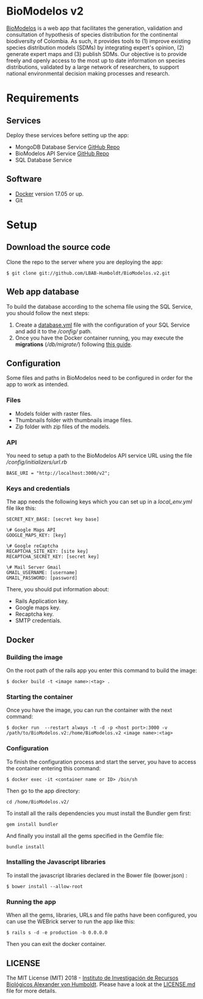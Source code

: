 # BioModelos v2

[BioModelos](http://biomodelos.humboldt.org.co) is a web app that facilitates the generation, validation and consultation of hypothesis of species distribution for the continental biodiversity of Colombia. As such, it provides tools to (1) improve existing species distribution models (SDMs) by integrating expert's opinion, (2) generate expert maps and (3) publish SDMs. Our objective is to provide freely and openly access to the most up to date information on species distributions, validated by a large network of researchers, to support national environmental decision making processes and research.


# Requirements


## Services
Deploy these services before setting up the app:

- MongoDB Database Service [GitHub Repo](https://github.com/LBAB-Humboldt/biomodelos_db_api)
- BioModelos API Service [GitHub Repo](https://github.com/LBAB-Humboldt/biomodelos_db_api)
- SQL Database Service


## Software

- [Docker](https://www.docker.com) version 17.05 or up.
- Git


# Setup

## Download the source code

Clone the repo to the server where you are deploying the app:

```$ git clone git://github.com/LBAB-Humboldt/BioModelos.v2.git```

## Web app database

To build the database according to the schema file using the SQL Service, you should follow the next steps:

1. Create a [database.yml](https://edgeguides.rubyonrails.org/configuring.html#configuring-a-database) file with the configuration of your SQL Service and add it to the */config/* path.
2. Once you have the Docker container running, you may execute the **migrations** (*/db/migrate/*) following [this guide](https://edgeguides.rubyonrails.org/active_record_migrations.html#running-migrations).

## Configuration
Some files and paths in BioModelos need to be configured in order for the app to work as intended.

### Files
- Models folder with raster files.
- Thumbnails folder with thumbnails image files.
- Zip folder with zip files of the models.

### API
You need to setup a path to the BioModelos API service URL using the file */config/initializers/url.rb*

```BASE_URI = "http://localhost:3000/v2"; ```


### Keys and credentials
The app needs the following keys which you can set up in a *local_env.yml* file like this:

```
SECRET_KEY_BASE: [secret key base]

\# Google Maps API
GOOGLE_MAPS_KEY: [key]

\# Google reCaptcha
RECAPTCHA_SITE_KEY: [site key]
RECAPTCHA_SECRET_KEY: [secret key]

\# Mail Server Gmail
GMAIL_USERNAME: [username]
GMAIL_PASSWORD: [password]
```
There, you should put information about:
- Rails Application key.
- Google maps key.
- Recaptcha key.
- SMTP credentials.


## Docker

### Building the image
On the root path of the rails app you enter this command to build the image:

```$ docker build -t <image name>:<tag> .```

### Starting the container

  Once you have the image, you can run the container with the next command:

  ```$ docker run  --restart always -t -d -p <host port>:3000 -v /path/to/BioModelos.v2:/home/BioModelos.v2 <image name>:<tag>```

### Configuration

To finish the configuration process and start the server, you have to access the container entering this command:

```$ docker exec -it <container name or ID> /bin/sh```

Then go to the app directory:

``` cd /home/BioModelos.v2/ ```

To install all the rails dependencies you must install the Bundler gem first:

 ```gem install bundler```

And finally you install all the gems specified in the Gemfile file:

```bundle install```

### Installing the Javascript libraries
To install the javascript libraries declared in the Bower file (bower.json) :

```$ bower install --allow-root```


### Running the app

When all the gems, libraries, URLs and file paths have been configured, you can use the WEBrick server to run the app like this:

```$ rails s -d -e production -b 0.0.0.0```

Then you can exit the docker container.

## LICENSE

The MIT License (MIT) 2018 - [Instituto de Investigación de Recursos Biológicos Alexander von Humboldt](http://humboldt.org.co). Please have a look at the [LICENSE.md](LICENSE.md) file for more details.
